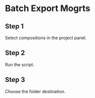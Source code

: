 # Batch Export Mogrts

## Step 1

Select compositions in the project panel.

## Step 2

Run the script.

## Step 3

Choose the folder destination.
